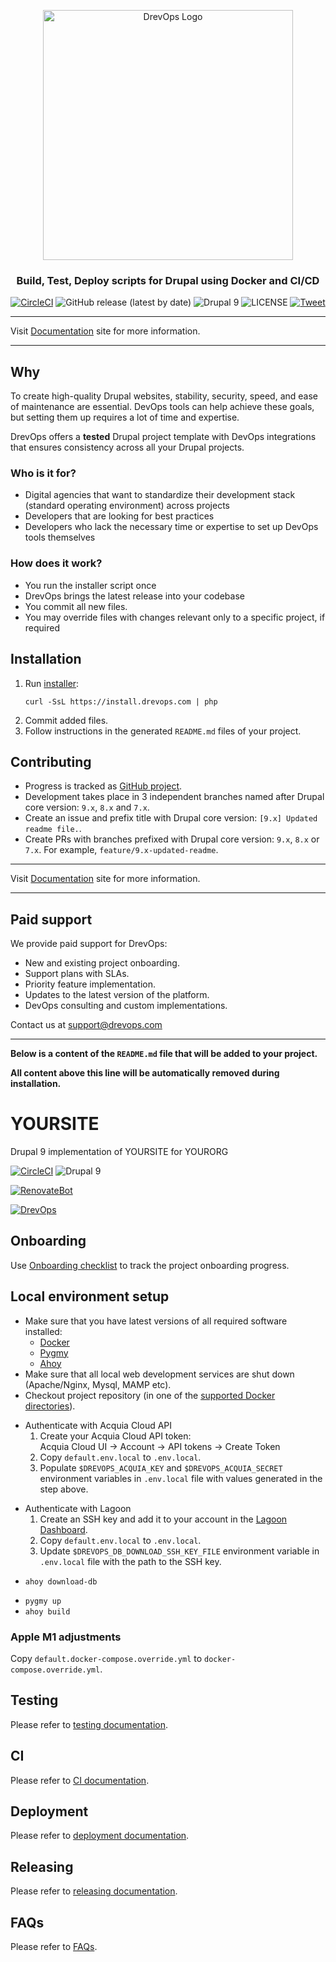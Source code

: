 [//]: # (#;< DREVOPS_DEV)
<p align="center">
	<img width="400" src="https://raw.githubusercontent.com/wiki/integratedexperts/drupal-dev/images/drevops_logo_text_white.png" alt="DrevOps Logo" />
</div>
<h3 align="center">Build, Test, Deploy scripts for Drupal using Docker and CI/CD</h3>
<div align="center">

[![CircleCI](https://circleci.com/gh/drevops/drevops/tree/9.x.svg?style=shield)](https://circleci.com/gh/drevops/drevops/tree/9.x)
![GitHub release (latest by date)](https://img.shields.io/github/v/release/drevops/drevops)
![Drupal 9](https://img.shields.io/badge/Drupal-9-blue.svg)
![LICENSE](https://img.shields.io/github/license/drevops/drevops)
[![Tweet](https://img.shields.io/twitter/url/http/shields.io.svg?style=social)](https://twitter.com/intent/tweet?text=%F0%9F%92%A7%2B%20%F0%9F%90%B3%20%2B%20%E2%9C%93%E2%9C%93%E2%9C%93%20%2B%20%F0%9F%A4%96%20%3D%20DrevOps%20-%20%20Build%2C%20Test%2C%20Deploy%20scripts%20for%20Drupal%20using%20Docker%20and%20CI%2FCD&amp;url=https://www.drevops.com&amp;via=drev_ops&amp;hashtags=drupal,devops,workflow,composer,template,kickstart,ci,test,build)

</div>

--------------------------------------------------------------------------------

Visit [Documentation](https://docs.drevops.com) site for more information.

--------------------------------------------------------------------------------

## Why

To create high-quality Drupal websites, stability, security, speed, and ease of maintenance are essential. DevOps tools can help achieve these goals, but setting them up requires a lot of time and expertise.

DrevOps offers a **tested** Drupal project template with DevOps integrations that ensures consistency across all your Drupal projects.

### Who is it for?
- Digital agencies that want to standardize their development stack (standard operating environment) across projects
- Developers that are looking for best practices
- Developers who lack the necessary time or expertise to set up DevOps tools themselves

### How does it work?
- You run the installer script once
- DrevOps brings the latest release into your codebase
- You commit all new files.
- You may override files with changes relevant only to a specific project, if required

## Installation

1. Run [installer](https://github.com/drevops/installer/blob/master/docs/index.html):
   ```
   curl -SsL https://install.drevops.com | php
   ```
2. Commit added files.
3. Follow instructions in the generated `README.md` files of your project.

## Contributing

- Progress is tracked as [GitHub project](https://github.com/drevops/drevops/projects/1).
- Development takes place in 3 independent branches named after Drupal core
  version: `9.x`, `8.x` and `7.x`.
- Create an issue and prefix title with Drupal core version: `[9.x] Updated
  readme file.`.
- Create PRs with branches prefixed with Drupal core version: `9.x`, `8.x` or
  `7.x`. For example, `feature/9.x-updated-readme`.

--------------------------------------------------------------------------------

Visit [Documentation](https://docs.drevops.com) site for more information.

--------------------------------------------------------------------------------

## Paid support

We provide paid support for DrevOps:
- New and existing project onboarding.
- Support plans with SLAs.
- Priority feature implementation.
- Updates to the latest version of the platform.
- DevOps consulting and custom implementations.

Contact us at [support@drevops.com](mailto:support@drevops.com)

--------------------------------------------------------------------------------
**Below is a content of the `README.md` file that will be added to your project.**

**All content above this line will be automatically removed during installation.**

[//]: # (#;> DREVOPS_DEV)
# YOURSITE
Drupal 9 implementation of YOURSITE for YOURORG

[![CircleCI](https://circleci.com/gh/your_org/your_site.svg?style=shield)](https://circleci.com/gh/your_org/your_site)
![Drupal 9](https://img.shields.io/badge/Drupal-9-blue.svg)

[//]: # (#;< RENOVATEBOT)

[![RenovateBot](https://img.shields.io/badge/RenovateBot-enabled-brightgreen.svg?logo=renovatebot)](https://renovatebot.com)

[//]: # (#;> RENOVATEBOT)

[//]: # (DO NOT REMOVE THE BADGE BELOW. IT IS USED BY DREVOPS TO TRACK INTEGRATION)

[![DrevOps](https://img.shields.io/badge/DrevOps-DREVOPS_VERSION_URLENCODED-blue.svg)](https://github.com/drevops/drevops/tree/DREVOPS_VERSION)

[//]: # (Remove the section below once onboarding is finished)
## Onboarding
Use [Onboarding checklist](ONBOARDING.md) to track the project onboarding progress.

## Local environment setup
- Make sure that you have latest versions of all required software installed:
  - [Docker](https://www.docker.com/)
  - [Pygmy](https://github.com/pygmystack/pygmy)
  - [Ahoy](https://github.com/ahoy-cli/ahoy)
- Make sure that all local web development services are shut down (Apache/Nginx, Mysql, MAMP etc).
- Checkout project repository (in one of the [supported Docker directories](https://docs.docker.com/docker-for-mac/osxfs/#access-control)).

[//]: # (#;< ACQUIA)

- Authenticate with Acquia Cloud API
  1. Create your Acquia Cloud API token:<br/>
     Acquia Cloud UI -> Account -> API tokens -> Create Token
  2. Copy `default.env.local` to `.env.local`.
  3. Populate `$DREVOPS_ACQUIA_KEY` and `$DREVOPS_ACQUIA_SECRET` environment
     variables in `.env.local` file with values generated in the step above.

[//]: # (#;> ACQUIA)

[//]: # (#;< LAGOON)

- Authenticate with Lagoon
  1. Create an SSH key and add it to your account in the [Lagoon Dashboard](https://ui-lagoon-master.ch.amazee.io/).
  2. Copy `default.env.local` to `.env.local`.
  3. Update `$DREVOPS_DB_DOWNLOAD_SSH_KEY_FILE` environment variable in `.env.local` file
  with the path to the SSH key.

[//]: # (#;> LAGOON)


[//]: # (#;< !INSTALL_FROM_PROFILE)

- `ahoy download-db`

[//]: # (#;> !INSTALL_FROM_PROFILE)
- `pygmy up`
- `ahoy build`

### Apple M1 adjustments

Copy `default.docker-compose.override.yml` to `docker-compose.override.yml`.

## Testing
Please refer to [testing documentation](TESTING.md).

## CI
Please refer to [CI documentation](CI.md).

[//]: # (#;< DEPLOYMENT)

## Deployment
Please refer to [deployment documentation](DEPLOYMENT.md).

[//]: # (#;> DEPLOYMENT)

## Releasing
Please refer to [releasing documentation](RELEASING.md).

## FAQs
Please refer to [FAQs](FAQs.md).
